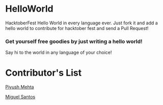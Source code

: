 # HelloWorld
HacktoberFest Hello World in every language ever.
Just fork it and add a hello world to contribute for hacktober fest and send a Pull Request!

### Get yourself free goodies by just writing a hello world!
Say hi to the world in any language of your choice!

# Contributor's List
[Piyush Mehta](https://github.com/piyush97)

[Miguel Santos](https://github.com/Cotemero)